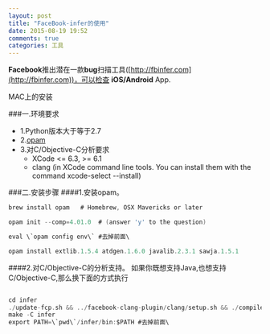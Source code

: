 ```yaml
---
layout: post
title: "FaceBook-infer的使用"
date: 2015-08-19 19:52
comments: true
categories: 工具
---
```


**Facebook**推出潜在一款**bug**扫描工具([http://fbinfer.com](http://fbinfer.com))，可以检查 **iOS/Android** App.

<!--more-->

MAC上的安装

###一.环境要求

* 1.Python版本大于等于2.7
* 2.[opam](https://opam.ocaml.org/doc/Install.html#OSX)
* 3.对C/Objective-C分析要求
	*  XCode <= 6.3, >= 6.1
	* clang (in XCode command line tools. You can install them with the command xcode-select --install)
	
	
###二.安装步骤
####1.安装opam。

```objective-c 
brew install opam   # Homebrew, OSX Mavericks or later

opam init --comp=4.01.0  # (answer 'y' to the question)

eval \`opam config env\` #去掉前面\

opam install extlib.1.5.4 atdgen.1.6.0 javalib.2.3.1 sawja.1.5.1

```	

####2.对C/Objective-C的分析支持。
如果你既想支持Java,也想支持C/Objective-C,那么换下面的方式执行

```objective-c 

cd infer
./update-fcp.sh && ../facebook-clang-plugin/clang/setup.sh && ./compile-fcp.sh # go have a coffee :)
make -C infer
export PATH=\`pwd\`/infer/bin:$PATH #去掉前面\


```	